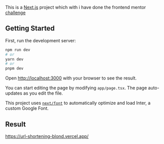 This is a [Next.js](https://nextjs.org/) project which with i have done the frontend mentor [challenge](https://www.frontendmentor.io/challenges/url-shortening-api-landing-page-2ce3ob-G)

## Getting Started

First, run the development server:

```bash
npm run dev
# or
yarn dev
# or
pnpm dev
```

Open [http://localhost:3000](http://localhost:3000) with your browser to see the result.

You can start editing the page by modifying `app/page.tsx`. The page auto-updates as you edit the file.

This project uses [`next/font`](https://nextjs.org/docs/basic-features/font-optimization) to automatically optimize and load Inter, a custom Google Font.

## Result
https://url-shortening-blond.vercel.app/


